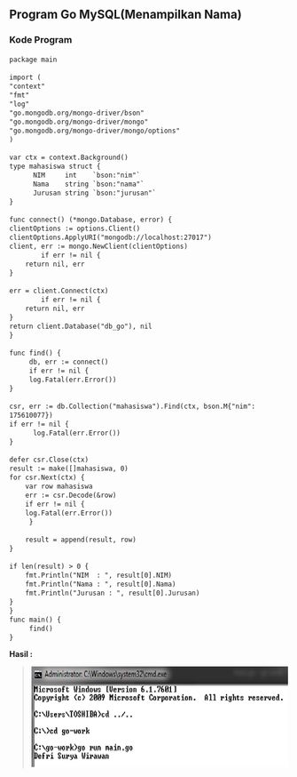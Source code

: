 ## Program Go MySQL(Menampilkan Nama)

### Kode Program

    package main
     
    import (
    "context"
	"fmt"
	"log"
	"go.mongodb.org/mongo-driver/bson"
	"go.mongodb.org/mongo-driver/mongo"
	"go.mongodb.org/mongo-driver/mongo/options"
    )

    var ctx = context.Background()
    type mahasiswa struct {
	      NIM     int    `bson:"nim"`
	      Nama    string `bson:"nama"`
	      Jurusan string `bson:"jurusan"`
    }

    func connect() (*mongo.Database, error) {
	clientOptions := options.Client()
	clientOptions.ApplyURI("mongodb://localhost:27017")
	client, err := mongo.NewClient(clientOptions)
	        if err != nil {
		return nil, err
	}

	err = client.Connect(ctx)
	        if err != nil {
		return nil, err
	}
	return client.Database("db_go"), nil
    }

    func find() {
	     db, err := connect()
	     if err != nil {
         log.Fatal(err.Error())
	}

	csr, err := db.Collection("mahasiswa").Find(ctx, bson.M{"nim": 175610077})
	if err != nil {
	      log.Fatal(err.Error())
	}

	defer csr.Close(ctx)
	result := make([]mahasiswa, 0)
	for csr.Next(ctx) {
		var row mahasiswa
		err := csr.Decode(&row)
		if err != nil {
		log.Fatal(err.Error())
	     }

		result = append(result, row)
	}

	if len(result) > 0 {
		fmt.Println("NIM  : ", result[0].NIM)
		fmt.Println("Nama : ", result[0].Nama)
		fmt.Println("Jurusan : ", result[0].Jurusan)
	}
    }
    func main() {
	     find()
    }

**Hasil :**

>![Hasil](https://github.com/defri-surya/tekn-cloud-computing/blob/master/Minggu-06/Latihan/Contoh%20Program%20Go/MySQL/mysql(1).png)